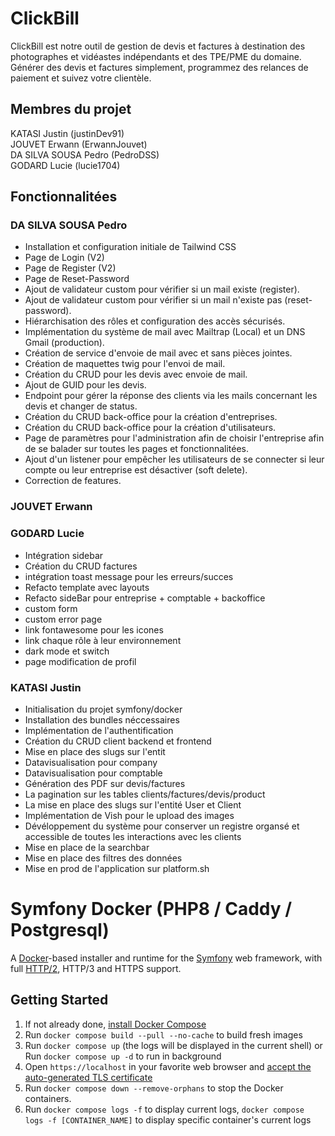 # ClickBill

ClickBill est notre outil de gestion de devis et factures à destination des photographes et vidéastes indépendants et des TPE/PME du domaine. Générer des devis et factures simplement, programmez des relances de paiement et suivez votre clientèle.

## Membres du projet

KATASI Justin (justinDev91)    
JOUVET Erwann (ErwannJouvet)    
DA SILVA SOUSA Pedro (PedroDSS)    
GODARD Lucie (lucie1704)  

## Fonctionnalitées

### DA SILVA SOUSA Pedro
- Installation et configuration initiale de Tailwind CSS
- Page de Login (V2)
- Page de Register (V2)
- Page de Reset-Password
- Ajout de validateur custom pour vérifier si un mail existe (register).
- Ajout de validateur custom pour vérifier si un mail n'existe pas (reset-password).
- Hiérarchisation des rôles et configuration des accès sécurisés.
- Implémentation du système de mail avec Mailtrap (Local) et un DNS Gmail (production).
- Création de service d'envoie de mail avec et sans pièces jointes.
- Création de maquettes twig pour l'envoi de mail.
- Création du CRUD pour les devis avec envoie de mail.
- Ajout de GUID pour les devis.
- Endpoint pour gérer la réponse des clients via les mails concernant les devis et changer de status.
- Création du CRUD back-office pour la création d'entreprises.
- Création du CRUD back-office pour la création d'utilisateurs.
- Page de paramètres pour l'administration afin de choisir l'entreprise afin de se balader sur toutes les pages et fonctionnalitées.
- Ajout d'un listener pour empêcher les utilisateurs de se connecter si leur compte ou leur entreprise est désactiver (soft delete).
- Correction de features.

### JOUVET Erwann

### GODARD Lucie
- Intégration sidebar
- Création du CRUD factures
- intégration toast message pour les erreurs/succes
- Refacto template avec layouts 
- Refacto sideBar pour entreprise + comptable + backoffice
- custom form
- custom error page
- link fontawesome pour les icones
- link chaque rôle à leur environnement
- dark mode et switch
- page modification de profil

### KATASI Justin
- Initialisation du projet symfony/docker
- Installation des bundles néccessaires
- Implémentation de l'authentification
- Création du CRUD client backend et frontend
- Mise en place des slugs sur l'entit
- Datavisualisation pour company
- Datavisualisation pour comptable
- Génération des PDF sur devis/factures
- La pagination sur les tables clients/factures/devis/product
- La mise en place des slugs sur l'entité User et Client
- Implémentation de Vish pour le upload des images
- Dévéloppement du système pour conserver un registre organsé et accessible de toutes les interactions avec les clients
- Mise en place de la searchbar
- Mise en place des filtres des données
- Mise en prod de l'application sur platform.sh

# Symfony Docker (PHP8 / Caddy / Postgresql)

A [Docker](https://www.docker.com/)-based installer and runtime for the [Symfony](https://symfony.com) web framework, with full [HTTP/2](https://symfony.com/doc/current/weblink.html), HTTP/3 and HTTPS support.

## Getting Started

1. If not already done, [install Docker Compose](https://docs.docker.com/compose/install/)
2. Run `docker compose build --pull --no-cache` to build fresh images
3. Run `docker compose up` (the logs will be displayed in the current shell) or Run `docker compose up -d` to run in background 
4. Open `https://localhost` in your favorite web browser and [accept the auto-generated TLS certificate](https://stackoverflow.com/a/15076602/1352334)
5. Run `docker compose down --remove-orphans` to stop the Docker containers.
6. Run `docker compose logs -f` to display current logs, `docker compose logs -f [CONTAINER_NAME]` to display specific container's current logs 
